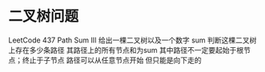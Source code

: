 # 二叉树问题
LeetCode 437  Path Sum III
给出一棵二叉树以及一个数字 sum
判断这棵二叉树上存在多少条路径
其路径上的所有节点和为sum
其中路径不一定要起始于根节点；终止于子节点
路径可以从任意节点开始  但只能是向下走的